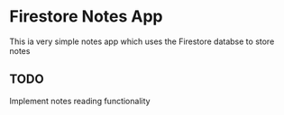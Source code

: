 # Firestore Notes App

This ia very simple notes app which uses the Firestore databse to store notes

## TODO

Implement notes reading functionality
